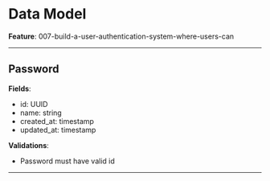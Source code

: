 # Data Model

**Feature**: 007-build-a-user-authentication-system-where-users-can

---

## Password

**Fields**:
- id: UUID
- name: string
- created_at: timestamp
- updated_at: timestamp

**Validations**:
- Password must have valid id

---

